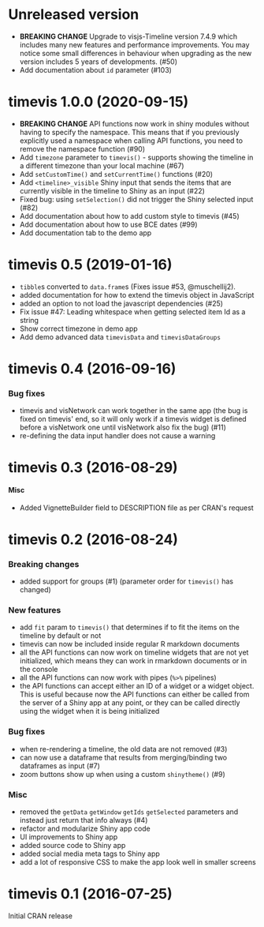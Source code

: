 # Unreleased version

- **BREAKING CHANGE** Upgrade to visjs-Timeline version 7.4.9 which includes many new features and performance improvements. You may notice some small differences in behaviour when upgrading as the new version includes 5 years of developments. (#50)
- Add documentation about `id` parameter (#103)

# timevis 1.0.0 (2020-09-15)

- **BREAKING CHANGE** API functions now work in shiny modules without having to specify the namespace. This means that if you previously explicitly used a namespace when calling API functions, you need to remove the namespace function (#90)
- Add `timezone` parameter to `timevis()` - supports showing the timeline in a different timezone than your local machine (#67)
- Add `setCustomTime()` and `setCurrentTime()` functions (#20)
- Add `<timeline>_visible` Shiny input that sends the items that are currently visible in the timeline to Shiny as an input (#22)
- Fixed bug: using `setSelection()` did not trigger the Shiny selected input (#82)
- Add documentation about how to add custom style to timevis (#45)
- Add documentation about how to use BCE dates (#99)
- Add documentation tab to the demo app

# timevis 0.5 (2019-01-16)

- `tibble`s converted to `data.frame`s (Fixes issue #53, @muschellij2).
- added documentation for how to extend the timevis object in JavaScript
- added an option to not load the javascript dependencies (#25)
- Fix issue #47: Leading whitespace when getting selected item Id as a string
- Show correct timezone in demo app
- Add demo advanced data `timevisData` and `timevisDataGroups`

# timevis 0.4 (2016-09-16)

### Bug fixes

- timevis and visNetwork can work together in the same app (the bug is fixed on timevis' end, so it will only work if a timevis widget is defined before a visNetwork one until visNetwork also fix the bug) (#11)
- re-defining the data input handler does not cause a warning 

# timevis 0.3 (2016-08-29)

#### Misc

- Added VignetteBuilder field to DESCRIPTION file as per CRAN's request

# timevis 0.2 (2016-08-24)

### Breaking changes

- added support for groups (#1) (parameter order for `timevis()` has changed)

### New features

- add `fit` param to `timevis()` that determines if to fit the items on the timeline by default or not
- timevis can now be included inside regular R markdown documents
- all the API functions can now work on timeline widgets that are not yet initialized, which means they can work in rmarkdown documents or in the console
- all the API functions can now work with pipes (`%>%` pipelines)
- the API functions can accept either an ID of a widget or a widget object. This is useful because now the API functions can either be called from the server of a Shiny app at any point, or they can be called directly using the widget when it is being initialized

### Bug fixes

- when re-rendering a timeline, the old data are not removed (#3)
- can now use a dataframe that results from merging/binding two dataframes as input (#7)
- zoom buttons show up when using a custom `shinytheme()` (#9)

### Misc

- removed the `getData` `getWindow` `getIds` `getSelected` parameters and instead just return that info always (#4)
- refactor and modularize Shiny app code
- UI improvements to Shiny app
- added source code to Shiny app
- added social media meta tags to Shiny app 
- add a lot of responsive CSS to make the app look well in smaller screens

# timevis 0.1 (2016-07-25)

Initial CRAN release
